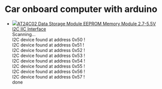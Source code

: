 # Car onboard computer with arduino



<p>
  <ul>
    <li>
  <img src="https://i.ibb.co/f1jsPtN/s-l500.jpg"><a href="https://www.ebay.com/itm/AT24C02-Data-Storage-Module-EEPROM-Memory-Module-2-7-5-5V-I2C-IIC-Interface/232487881849?ssPageName=STRK%3AMEBIDX%3AIT&_trksid=p2057872.m2749.l2649">AT24C02 Data Storage Module EEPROM Memory Module 2.7-5.5V I2C IIC Interface</a><br/>
      Scanning...<br />
I2C device found at address 0x50  !<br />
I2C device found at address 0x51  !<br />
I2C device found at address 0x52  !<br />
I2C device found at address 0x53  !<br />
I2C device found at address 0x54  !<br />
I2C device found at address 0x55  !<br />
I2C device found at address 0x56  !<br />
I2C device found at address 0x57  !<br />
done<br />
    </li></ul>
    </p>

